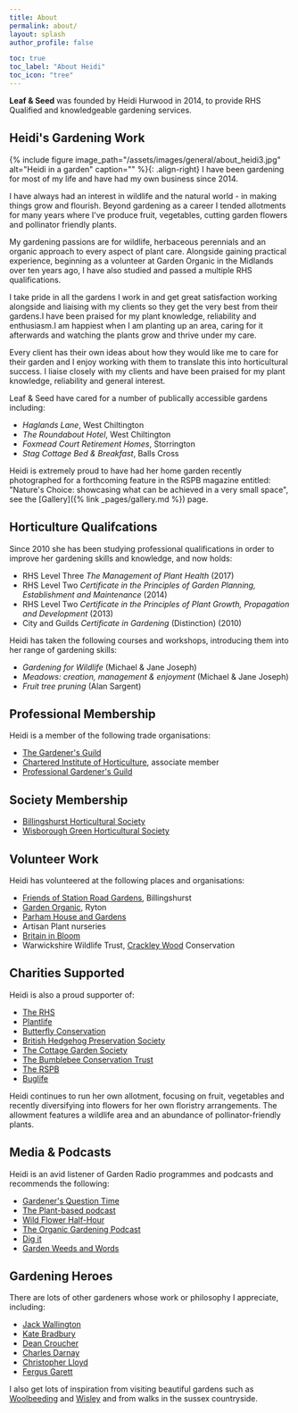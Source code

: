 ```yaml
---
title: About
permalink: about/
layout: splash
author_profile: false

toc: true
toc_label: "About Heidi"
toc_icon: "tree"
---
```

**Leaf & Seed** was founded by Heidi Hurwood in 2014, to provide RHS Qualified and knowledgeable gardening services.

## Heidi's Gardening Work
{% include figure image_path="/assets/images/general/about_heidi3.jpg" alt="Heidi in a garden" caption="" %}{: .align-right}
I have been gardening for most of my life and have had my own business since 2014. 

I have always had an interest in wildlife and the natural world - in making things grow and flourish. Beyond gardening as a career I tended allotments for many years where I've produce fruit, vegetables, cutting garden flowers and pollinator friendly plants. 

My gardening passions are for wildlife, herbaceous perennials and an organic approach to every aspect of plant care. Alongside gaining practical experience, beginning as a volunteer at Garden Organic in the Midlands over ten years ago, I have also studied and passed a multiple RHS qualifications. 

I take pride in all the gardens I work in and get great satisfaction working alongside and liaising with my clients so they get the very best from their gardens.I have been praised for my plant knowledge, reliability and enthusiasm.I am happiest when I am planting up an area, caring for it afterwards and watching the plants grow and thrive under my care.

Every client has their own ideas about how they would like me to care for their garden and I enjoy working with them to translate this into horticultural success. I liaise closely with my clients and have been praised for my plant knowledge, reliability and general interest.

Leaf & Seed have cared for a number of publically accessible gardens including:
 * *Haglands Lane*, West Chiltington
 * *The Roundabout Hotel*, West Chiltington
 * *Foxmead Court Retirement Homes*, Storrington
 * *Stag Cottage Bed & Breakfast*, Balls Cross

Heidi is extremely proud to have had her home garden recently photographed for a forthcoming feature in the RSPB magazine entitled: "Nature's Choice: showcasing what can be achieved in a very small space", see the [Gallery]({% link _pages/gallery.md %}) page.

## Horticulture Qualifcations
Since 2010 she has been studying professional qualifications in order to improve her gardening skills and knowledge, and now holds:

  * RHS Level Three *The Management of Plant Health* (2017)
  * RHS Level Two *Certificate in the Principles of Garden Planning, Establishment and Maintenance* (2014)
  * RHS Level Two *Certificate in the Principles of Plant Growth, Propagation and Development* (2013)
  * City and Guilds *Certificate in Gardening* (Distinction) (2010)

Heidi has taken the following courses and workshops, introducing them into her range of gardening skills:
* *Gardening for Wildlife* (Michael & Jane Joseph)
* *Meadows: creation, management & enjoyment* (Michael & Jane Joseph)
* *Fruit tree pruning* (Alan Sargent)

## Professional Membership
Heidi is a member of the following trade organisations:

* [The Gardener's Guild](http://www.thegardenersguild.co.uk) 
* [Chartered Institute of Horticulture](https://www.horticulture.org.uk), associate member
* [Professional Gardener's Guild](http://www.pgg.org.uk)

## Society Membership
 * [Billingshurst Horticultural Society](http://horticulture.billingshurst.community)
 * [Wisborough Green Horticultural Society](http://www.wisboroughgreen.org/horticultural-society/)

## Volunteer Work
Heidi has volunteered at the following places and organisations:

  * [Friends of Station Road Gardens](https://www.facebook.com/FOGBillie/), Billingshurst
  * [Garden Organic](https://www.gardenorganic.org.uk/ryton), Ryton
  * [Parham House and Gardens](http://www.parhaminsussex.co.uk/the-gardens/)
  * Artisan Plant nurseries
  * [Britain in Bloom](https://www.rhs.org.uk/Communities/Campaigns/Britain-in-Bloom/Get-Involved)
  * Warwickshire Wildlife Trust, [Crackley Wood](http://www.warwickshirewildlifetrust.org.uk/reserves/crackley-woods) Conservation

## Charities Supported
Heidi is also a proud supporter of:

  * [The RHS](https://www.rhs.org.uk)
  * [Plantlife](http://www.plantlife.org.uk/uk)
  * [Butterfly Conservation](http://butterfly-conservation.org)
  * [British Hedgehog Preservation Society](https://www.britishhedgehogs.org.uk)
  * [The Cottage Garden Society](http://www.thecottagegardensociety.org.uk)
  * [The Bumblebee Conservation Trust](https://bumblebeeconservation.org)
  * [The RSPB](https://ww2.rspb.org.uk)
  * [Buglife](https://www.buglife.org.uk)

  Heidi continues to run her own allotment, focusing on fruit, vegetables and recently diversifying into flowers for her own floristry arrangements. The allowment features a wildlife area and an abundance of pollinator-friendly plants.

## Media & Podcasts
Heidi is an avid listener of Garden Radio programmes and podcasts and recommends the following:

* [Gardener's Question Time](https://www.bbc.co.uk/programmes/b006qp2f)
* [The Plant-based podcast](https://theplantbasedpodcast.net)
* [Wild Flower Half-Hour](https://bsbi.org/wildflower-hour)
* [The Organic Gardening Podcast](https://gardenorganic.org.uk/podcast)
* [Dig it](https://www.bbc.co.uk/programmes/p001d7gf/episodes/guide)
* [Garden Weeds and Words](http://www.gardensweedsandwords.com/podcast)

## Gardening Heroes
There are lots of other gardeners whose work or philosophy I appreciate, including:

* [Jack Wallington](https://www.jackwallington.com)
* [Kate Bradbury]()
* [Dean Croucher]()
* [Charles Darnay]()
* [Christopher Lloyd]()
* [Fergus Garett]()

I also get lots of inspiration from visiting beautiful gardens such as [Woolbeeding](https://www.nationaltrust.org.uk/woolbeding-gardens) and [Wisley](https://www.rhs.org.uk/gardens/wisley) and from walks in the sussex countryside.
